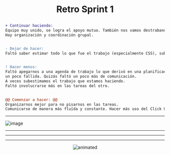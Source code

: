 # <p align="center">Retro Sprint 1</p>


```diff 
+ Continuar haciendo: 
Equipo muy unido, se logra el apoyo mutuo. También nos vamos destrabando con consultas cuando estamos con dudas. 
Hay organización y coordinación grupal.  


- Dejar de hacer: 
Faltó saber estimar todo lo que fue el trabajo (especialmente CSS), subestimamos la carga de trabajo.

 
! Hacer menos: 
Faltó apegarnos a una agenda de trabajo lo que derivó en una planificación 
un poco fallida. Quizás faltó un poco más de comunicación. 
A veces subestimamos el trabajo que estamos haciendo. 
Faltó involucrarse más en las tareas del otro. 

 
@@ Comenzar a hacer: @@
Organizarnos mejor para no pisarnos en las tareas. 
Comunicarse de manera más fluída y constante. Hacer más uso del Click Up para ir viendo el progreso de cada uno.
```

***

 ![image](https://user-images.githubusercontent.com/35201982/173156810-3503e87d-45f7-466e-85de-6781afd8f409.png)

***
***
***

<p align="center">
  <img src="https://media.giphy.com/media/mXuPww8oyFUCP22tXi/giphy.gif" alt="animated" />
</p>
